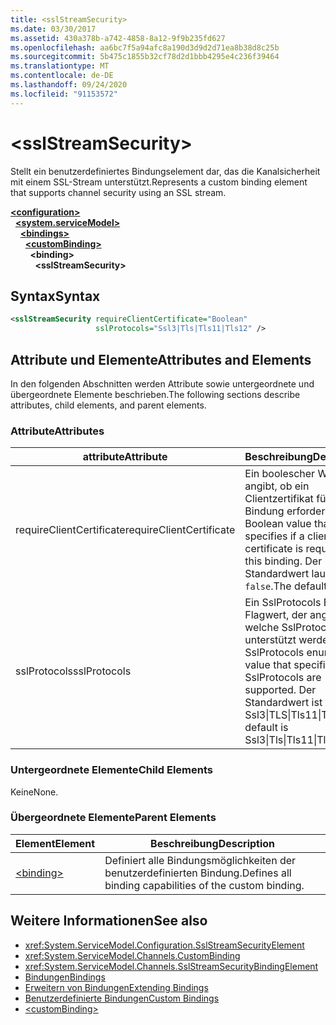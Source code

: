 ```yaml
---
title: <sslStreamSecurity>
ms.date: 03/30/2017
ms.assetid: 430a378b-a742-4858-8a12-9f9b235fd627
ms.openlocfilehash: aa6bc7f5a94afc8a190d3d9d2d71ea8b38d8c25b
ms.sourcegitcommit: 5b475c1855b32cf78d2d1bbb4295e4c236f39464
ms.translationtype: MT
ms.contentlocale: de-DE
ms.lasthandoff: 09/24/2020
ms.locfileid: "91153572"
---
```

# \<sslStreamSecurity>

<span data-ttu-id="80036-101">Stellt ein benutzerdefiniertes Bindungselement dar, das die Kanalsicherheit mit einem SSL-Stream unterstützt.</span><span class="sxs-lookup"><span data-stu-id="80036-101">Represents a custom binding element that supports channel security using an SSL stream.</span></span>  
  
[**\<configuration>**](../configuration-element.md)\
&nbsp;&nbsp;[**\<system.serviceModel>**](system-servicemodel.md)\
&nbsp;&nbsp;&nbsp;&nbsp;[**\<bindings>**](bindings.md)\
&nbsp;&nbsp;&nbsp;&nbsp;&nbsp;&nbsp;[**\<customBinding>**](custombinding.md)\
&nbsp;&nbsp;&nbsp;&nbsp;&nbsp;&nbsp;&nbsp;&nbsp;**\<binding>**\
&nbsp;&nbsp;&nbsp;&nbsp;&nbsp;&nbsp;&nbsp;&nbsp;&nbsp;&nbsp;**\<sslStreamSecurity>**  
  
## <a name="syntax"></a><span data-ttu-id="80036-102">Syntax</span><span class="sxs-lookup"><span data-stu-id="80036-102">Syntax</span></span>  
  
```xml  
<sslStreamSecurity requireClientCertificate="Boolean"
                   sslProtocols="Ssl3|Tls|Tls11|Tls12" />
```  
  
## <a name="attributes-and-elements"></a><span data-ttu-id="80036-103">Attribute und Elemente</span><span class="sxs-lookup"><span data-stu-id="80036-103">Attributes and Elements</span></span>  

 <span data-ttu-id="80036-104">In den folgenden Abschnitten werden Attribute sowie untergeordnete und übergeordnete Elemente beschrieben.</span><span class="sxs-lookup"><span data-stu-id="80036-104">The following sections describe attributes, child elements, and parent elements.</span></span>  
  
### <a name="attributes"></a><span data-ttu-id="80036-105">Attribute</span><span class="sxs-lookup"><span data-stu-id="80036-105">Attributes</span></span>  
  
|<span data-ttu-id="80036-106">attribute</span><span class="sxs-lookup"><span data-stu-id="80036-106">Attribute</span></span>|<span data-ttu-id="80036-107">Beschreibung</span><span class="sxs-lookup"><span data-stu-id="80036-107">Description</span></span>|  
|---------------|-----------------|  
|<span data-ttu-id="80036-108">requireClientCertificate</span><span class="sxs-lookup"><span data-stu-id="80036-108">requireClientCertificate</span></span>|<span data-ttu-id="80036-109">Ein boolescher Wert, der angibt, ob ein Clientzertifikat für diese Bindung erforderlich ist.</span><span class="sxs-lookup"><span data-stu-id="80036-109">A Boolean value that specifies if a client certificate is required for this binding.</span></span> <span data-ttu-id="80036-110">Der Standardwert lautet `false`.</span><span class="sxs-lookup"><span data-stu-id="80036-110">The default is `false`.</span></span>|  
|<span data-ttu-id="80036-111">sslProtocols</span><span class="sxs-lookup"><span data-stu-id="80036-111">sslProtocols</span></span>|<span data-ttu-id="80036-112">Ein SslProtocols Enum-Flagwert, der angibt, welche SslProtocols unterstützt werden.</span><span class="sxs-lookup"><span data-stu-id="80036-112">A SslProtocols enum flag value that specifies which SslProtocols are supported.</span></span> <span data-ttu-id="80036-113">Der Standardwert ist Ssl3&#124;TLS&#124;Tls11&#124;Tls12.</span><span class="sxs-lookup"><span data-stu-id="80036-113">The default is Ssl3&#124;Tls&#124;Tls11&#124;Tls12.</span></span>|  
  
### <a name="child-elements"></a><span data-ttu-id="80036-114">Untergeordnete Elemente</span><span class="sxs-lookup"><span data-stu-id="80036-114">Child Elements</span></span>  

 <span data-ttu-id="80036-115">Keine</span><span class="sxs-lookup"><span data-stu-id="80036-115">None.</span></span>  
  
### <a name="parent-elements"></a><span data-ttu-id="80036-116">Übergeordnete Elemente</span><span class="sxs-lookup"><span data-stu-id="80036-116">Parent Elements</span></span>  
  
|<span data-ttu-id="80036-117">Element</span><span class="sxs-lookup"><span data-stu-id="80036-117">Element</span></span>|<span data-ttu-id="80036-118">Beschreibung</span><span class="sxs-lookup"><span data-stu-id="80036-118">Description</span></span>|  
|-------------|-----------------|  
|[\<binding>](bindings.md)|<span data-ttu-id="80036-119">Definiert alle Bindungsmöglichkeiten der benutzerdefinierten Bindung.</span><span class="sxs-lookup"><span data-stu-id="80036-119">Defines all binding capabilities of the custom binding.</span></span>|  
  
## <a name="see-also"></a><span data-ttu-id="80036-120">Weitere Informationen</span><span class="sxs-lookup"><span data-stu-id="80036-120">See also</span></span>

- <xref:System.ServiceModel.Configuration.SslStreamSecurityElement>
- <xref:System.ServiceModel.Channels.CustomBinding>
- <xref:System.ServiceModel.Channels.SslStreamSecurityBindingElement>
- [<span data-ttu-id="80036-121">Bindungen</span><span class="sxs-lookup"><span data-stu-id="80036-121">Bindings</span></span>](../../../wcf/bindings.md)
- [<span data-ttu-id="80036-122">Erweitern von Bindungen</span><span class="sxs-lookup"><span data-stu-id="80036-122">Extending Bindings</span></span>](../../../wcf/extending/extending-bindings.md)
- [<span data-ttu-id="80036-123">Benutzerdefinierte Bindungen</span><span class="sxs-lookup"><span data-stu-id="80036-123">Custom Bindings</span></span>](../../../wcf/extending/custom-bindings.md)
- [\<customBinding>](custombinding.md)

